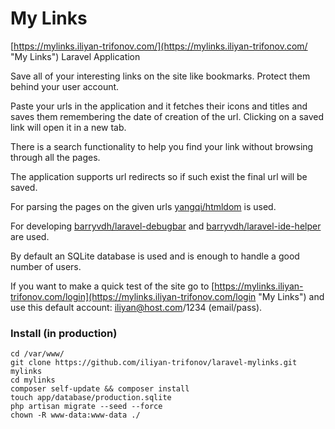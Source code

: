 # My Links
[https://mylinks.iliyan-trifonov.com/](https://mylinks.iliyan-trifonov.com/ "My Links") Laravel Application

Save all of your interesting links on the site like bookmarks. Protect them behind your user account.

Paste your urls in the application and it fetches their icons and titles and saves them 
remembering the date of creation of the url. Clicking on a saved link will open it in a new tab.

There is a search functionality to help you find your link without browsing through all the pages.

The application supports url redirects so if such exist the final url will be saved.

For parsing the pages on the given urls [yangqi/htmldom](https://github.com/yangqi/htmldom "htmldom") is used.

For developing [barryvdh/laravel-debugbar](https://github.com/barryvdh/laravel-debugbar "laravel-debugbar") and 
[barryvdh/laravel-ide-helper](https://github.com/barryvdh/laravel-ide-helper "laravel-ide-helper") are used.

By default an SQLite database is used and is enough to handle a good number of users.

If you want to make a quick test of the site go to 
[https://mylinks.iliyan-trifonov.com/login](https://mylinks.iliyan-trifonov.com/login "My Links") and use this default 
account: iliyan@host.com/1234 (email/pass).

### Install (in production)
    cd /var/www/
    git clone https://github.com/iliyan-trifonov/laravel-mylinks.git mylinks
    cd mylinks
    composer self-update && composer install
    touch app/database/production.sqlite
    php artisan migrate --seed --force
    chown -R www-data:www-data ./
